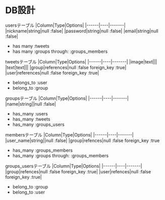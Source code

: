 # DB設計
usersテーブル
|Column|Type|Options|
|------|----|-------|
|nickname|string|null :false|
|password|string|null :false|
|email|string|null :false|
- has many :tweets
- has many :groups through:  :groups_members


tweetsテーブル
|Column|Type|Options|
|------|----|-------|
|image|text|||
|text|text|||
|group|references|null :false foreign_key :true|
|user|references|null :false foreign_key :true|
- belongs_to :user
- belong_to :group

groupsテーブル
|Column|Type|Options|
|------|----|-------|
|name|string||null :false|
- has_many :users
- has_many :tweets
- has_many :groups_users

membersテーブル
|Column|Type|Options|
|------|----|-------|
|user_name|string||null :false|
|group|refences|null :false foreign_key :true
- has_many :groups_members
- has_many :groups  through:  :groups_members

groups_usersテーブル
|Column|Type|Options|
|------|----|-------|
|group|refences|null :false foreign_key :true|
|user|refences|null :false foreign_key :true|
- belong_to :group
- belong_to :user
